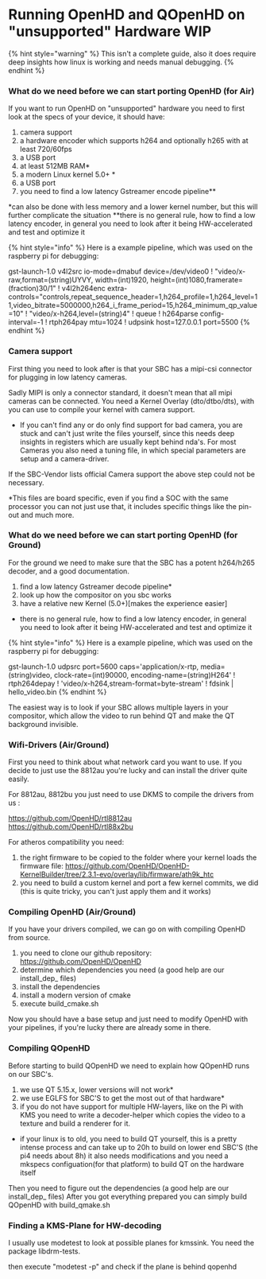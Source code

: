 # Running OpenHD and QOpenHD on "unsupported" Hardware WIP

{% hint style="warning" %}
This isn't a complete guide, also it does require deep insights how linux is working and needs manual debugging.
{% endhint %}

### What do we need before we can start porting OpenHD (for Air)

If you want to run OpenHD on "unsupported" hardware you need to first look at the specs of your device, it should have:

1. camera support
2. a hardware encoder which supports h264 and optionally h265 with at least 720/60fps
3. a USB port
4. at least 512MB RAM*
5. a modern Linux kernel 5.0+ *
6. a USB port
7. you need to find a low latency Gstreamer encode pipeline**


*can also be done with less memory and a lower kernel number, but this will further complicate the situation
**there is no general rule, how to find a low latency encoder, in general you need to look after it being HW-accelerated and test and optimize it


{% hint style="info" %}
Here is a example pipeline, which was used on the raspberry pi for debugging:

gst-launch-1.0 v4l2src io-mode=dmabuf device=/dev/video0 ! "video/x-raw,format=(string)UYVY, width=(int)1920, height=(int)1080,framerate=(fraction)30/1" ! v4l2h264enc extra-controls="controls,repeat_sequence_header=1,h264_profile=1,h264_level=11,video_bitrate=5000000,h264_i_frame_period=15,h264_minimum_qp_value=10" ! "video/x-h264,level=(string)4" ! queue ! h264parse config-interval=-1 ! rtph264pay mtu=1024 ! udpsink host=127.0.0.1 port=5500
{% endhint %}



### Camera support

First thing you need to look after is that your SBC has a mipi-csi connector for plugging in low latency cameras.

Sadly MIPI is only a connector standard, it doesn't mean that all mipi cameras can be connected.
You need a Kernel Overlay (dto/dtbo/dts), with you can use to compile your kernel with camera support.
* If you can't find any or do only find support for bad camera, you are stuck and can't just write the files yourself, since this needs deep insights in registers which are usually kept behind nda's.
For most Cameras you also need a tuning file, in which special parameters are setup and a camera-driver.

If the SBC-Vendor lists official Camera support the above step could not be necessary.

*This files are board specific, even if you find a SOC with the same processor you can not just use that, it includes specific things like the pin-out and much more.

### What do we need before we can start porting OpenHD (for Ground)

For the ground we need to make sure that the SBC has a potent h264/h265 decoder, and a good documentation. 

1. find a low latency Gstreamer decode pipeline*
2. look up how the compositor on you sbc works
3. have a relative new Kernel (5.0+)[makes the experience easier]

* there is no general rule, how to find a low latency encoder, in general you need to look after it being HW-accelerated and test and optimize it

{% hint style="info" %}
Here is a example pipeline, which was used on the raspberry pi for debugging:

gst-launch-1.0 udpsrc port=5600 caps='application/x-rtp, media=(string)video, clock-rate=(int)90000, encoding-name=(string)H264' ! rtph264depay ! 'video/x-h264,stream-format=byte-stream' ! fdsink | hello_video.bin
{% endhint %}

The easiest way is to look if your SBC allows multiple layers in your compositor, which allow the video to run behind QT and make the QT background invisible.

### Wifi-Drivers (Air/Ground)

First you need to think about what network card you want to use. 
If you decide to just use the 8812au you're lucky and can install the driver quite easily.

For 8812au, 8812bu you just need to use DKMS to compile the drivers from us :

https://github.com/OpenHD/rtl8812au
https://github.com/OpenHD/rtl88x2bu

For atheros compatibility you need:
1. the right firmware to be copied to the folder where your kernel loads the firmware file:
https://github.com/OpenHD/OpenHD-KernelBuilder/tree/2.3.1-evo/overlay/lib/firmware/ath9k_htc
2. you need to build a custom kernel and port a few kernel commits, we did (this is quite tricky, you can't just apply them and it works)

### Compiling OpenHD (Air/Ground)

If you have your drivers compiled, we can go on with compiling OpenHD from source.

1. you need to clone our github repository: https://github.com/OpenHD/OpenHD
2. determine which dependencies you need (a good help are our  install_dep_ files)
3. install the dependencies
4. install a modern version of cmake
5. execute build_cmake.sh 

Now you should have a base setup and just need to modify OpenHD with your pipelines, if you're lucky there are already some in there.

### Compiling QOpenHD

Before starting to build QOpenHD we need to explain how QOpenHD runs on our SBC's.

1. we use QT 5.15.x, lower versions will not work*
2. we use EGLFS for SBC'S to get the most out of that hardware*
3. if you do not have support for multiple HW-layers, like on the Pi with KMS you need to write a decoder-helper which copies the video to a texture and build a renderer for it.

* if your linux is to old, you need to build QT yourself, this is a pretty intense process and can take up to 20h to build on lower end SBC'S (the pi4 needs about 8h)
it also needs modifications and you need a mkspecs configuation(for that platform) to build QT on the hardware itself

Then you need to figure out the dependencies (a good help are our  install_dep_ files)
After you got everything prepared you can simply build QOpenHD with build_qmake.sh 

### Finding a KMS-Plane for HW-decoding

I usually use modetest to look at possible planes for kmssink.
You need the package libdrm-tests.

then execute "modetest -p" and check if the plane is behind qopenhd

